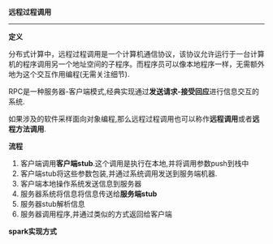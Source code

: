 **远程过程调用**

---

**定义**

分布式计算中，远程过程调用是一个计算机通信协议，该协议允许运行于一台计算机的程序调用另一个地址空间的子程序。而程序员可以像本地程序一样，无需额外地为这个交互作用编程(无需关注细节).

RPC是一种服务器-客户端模式,经典实现通过**发送请求-接受回应**进行信息交互的系统.

如果涉及的软件采样面向对象编程,那么远程过程调用也可以称作**远程调用**或者**远程方法调用**.

**流程**

1. 客户端调用**客户端stub**.这个调用是执行在本地,并将调用参数push到栈中
2. 客户端stub将这些参数包装,并通过系统调用发送到服务端机器.
3. 客户端本地操作系统发送信息到服务器
4. 服务器系统将信息将信息传送给**服务端stub**
5. 服务器stub解析信息
6. 服务器调用程序,并通过类似的方式返回给客户端

**spark实现方式**

